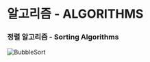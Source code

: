 # 알고리즘 - ALGORITHMS

### 정렬 알고리즘 - Sorting Algorithms

![BubbleSort](#https://github.com/ChanhoKim9848/ALG/tree/main/oo)
